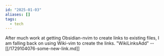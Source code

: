 ```yaml
---
id: "2025-01-03"
aliases: []
tags:
  - tech
---
```


After much work at getting Obsidian-nvim to create links to existing files, I am falling back on using Wiki-vim to create the links. "WikiLinksAdd" -- [[/1729104076-some-new-link.md]] 

